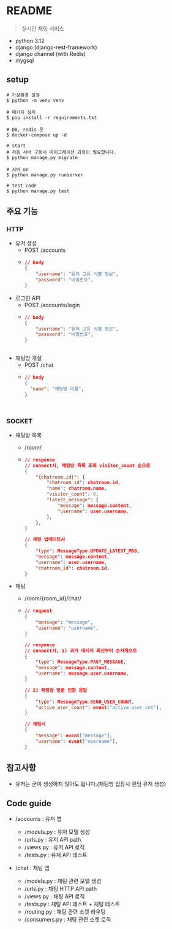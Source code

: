 # README

> 실시간 채팅 서비스


- python 3.12
- django (django-rest-framework)
- django channel (with Redis)
- mygsql



## setup

```shell
# 가상환경 설정
$ python -m venv venv

# 패키지 설치
$ pip install -r requirements.txt

# DB, redis 온
$ docker-compose up -d

# start
# 처음 서버 구동시 마이그레이션 과정이 필요합니다.
$ python manage.py migrate

# 서버 on
$ python manage.py runserver

# test code
$ python manage.py test
```


## 주요 기능

### HTTP

- 유저 생성
  - POST /accounts
  - ```json
    // body
    {
        "username": "유저 고유 식별 정보",
        "password": "비밀번호",
    }
    ```
- 로그인 API
  - POST /accounts/login
  - ```json
    // body
    {
        "username": "유저 고유 식별 정보",
        "password": "비밀번호",
    }
  
  
  
- 채팅방 개설
  - POST /chat
  - ```json
    // body
    {
      "name": "채팅방 이름",
    }
  
  


### SOCKET

- 채팅방 목록
  - /room/

  - ```json
    // response
    // connect시, 채팅방 목록 조회 visitor_count 순으로
    {
        "{chatroom.id}": {
            "chatroom_id": chatroom.id,
            "name": chatroom.name,
            "visitor_count": 0,
            "latest_message": {
                "message": message.content,
                "username": user.username,
            },
        },
    }
    
    // 채팅 업데이트시
    {
        "type": MessageType.UPDATE_LATEST_MSG,
        "message": message.content,
        "username": user.username,
        "chatroom_id": chatroom.id,
    }
    ```
  
  
  
- 채팅
  - /room/{room_id}/chat/
  
  - ```json
    // request 
    {
        "message": "message",
        "username": "username",
    }
    
    // response
    // connect시, 1) 과거 메시지 최신부터 순차적으로
    {
        "type": MessageType.PAST_MESSAGE,
        "message": message.content,
        "username": message.user.username,
    }
    
    // 2) 채팅방 방문 인원 응답
    {
        "type": MessageType.SEND_USER_COUNT,
        "active_user_count": event["active_user_cnt"],
    }
    
    // 채팅시
    {
        "message": event["message"],
        "username": event["username"],
    }
    ```




## 참고사항
- 유저는 굳이 생성하지 않아도 됩니다.(채팅방 입장시 랜덤 유저 생성)


## Code guide
- /accounts : 유저 앱
  - /models.py : 유저 모델 생성
  - /urls.py : 유저 API path
  - /views.py : 유저 API 로직
  - /tests.py : 유저 API 테스트

- /chat : 채팅 앱
  - /models.py : 채팅 관련 모델 생성
  - /urls.py : 채팅 HTTP API path
  - /views.py : 채팅 API 로직
  - /tests.py : 채팅 API 테스트 + 채팅 테스트
  - /routing.py : 채팅 관련 소켓 라우팅
  - /consumers.py : 채팅 관련 소켓 로직
